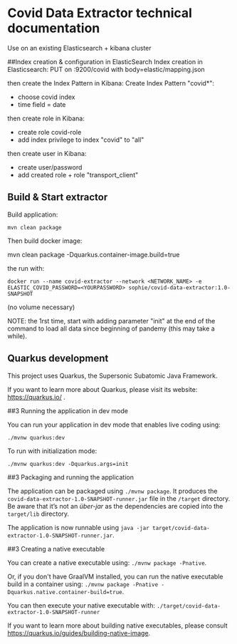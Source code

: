 # Covid Data Extractor technical documentation

Use on an existing Elasticsearch + kibana cluster

##Index creation & configuration in ElasticSearch
Index creation in Elasticsearch: 
PUT on <host>:9200/covid with body=elastic/mapping.json

then create the Index Pattern in Kibana: Create Index Pattern "covid*":
* choose covid index
* time field = date

then create role in Kibana: 
* create role covid-role
* add index privilege to index "covid" to "all"

then create user in Kibana: 
* create user/password
* add created role + role "transport_client"

## Build & Start extractor
Build application: 

`mvn clean package`

Then build docker image:

 mvn clean package -Dquarkus.container-image.build=true 

the run with: 

`docker run --name covid-extractor --network <NETWORK_NAME> -e ELASTIC_COVID_PASSWORD=<YOURPASSWORD> sophie/covid-data-extractor:1.0-SNAPSHOT`
 
(no volume necessary)


NOTE: the 1rst time, start with adding parameter "init" at the end of the command to load all data since beginning of pandemy (this may take a while).
 

## Quarkus development
This project uses Quarkus, the Supersonic Subatomic Java Framework.


If you want to learn more about Quarkus, please visit its website: https://quarkus.io/ .

##3 Running the application in dev mode

You can run your application in dev mode that enables live coding using:
```
./mvnw quarkus:dev
```

To run with initialization mode: 
```
./mvnw quarkus:dev -Dquarkus.args=init
```

##3 Packaging and running the application

The application can be packaged using `./mvnw package`.
It produces the `covid-data-extractor-1.0-SNAPSHOT-runner.jar` file in the `/target` directory.
Be aware that it’s not an _über-jar_ as the dependencies are copied into the `target/lib` directory.

The application is now runnable using `java -jar target/covid-data-extractor-1.0-SNAPSHOT-runner.jar`.

##3 Creating a native executable

You can create a native executable using: `./mvnw package -Pnative`.

Or, if you don't have GraalVM installed, you can run the native executable build in a container using: `./mvnw package -Pnative -Dquarkus.native.container-build=true`.

You can then execute your native executable with: `./target/covid-data-extractor-1.0-SNAPSHOT-runner`

If you want to learn more about building native executables, please consult https://quarkus.io/guides/building-native-image.